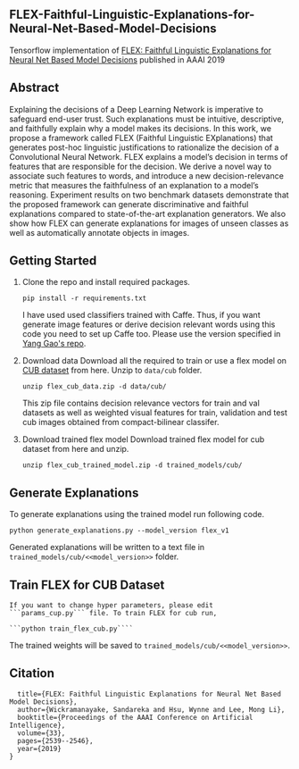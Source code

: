 ## FLEX-Faithful-Linguistic-Explanations-for-Neural-Net-Based-Model-Decisions
Tensorflow implementation of [FLEX: Faithful Linguistic Explanations for Neural Net Based Model Decisions](https://www.aaai.org/ojs/index.php/AAAI/article/view/4100) published in AAAI 2019

## Abstract

Explaining the decisions of a Deep Learning Network is imperative to safeguard end-user trust. Such explanations must be intuitive, descriptive, and faithfully explain why a model makes its decisions. In this work, we propose a framework called FLEX (Faithful Linguistic EXplanations) that generates post-hoc linguistic justifications to rationalize the decision of a Convolutional Neural Network. FLEX explains a model’s decision in terms of features that are responsible for the decision. We derive a novel way to associate such features to words, and introduce a new decision-relevance metric that measures the faithfulness of an explanation to a model’s reasoning. Experiment results on two benchmark datasets demonstrate that the proposed framework can generate discriminative and faithful explanations compared to state-of-the-art explanation generators. We also show how FLEX can generate explanations for images of unseen classes as well as automatically annotate objects in images. 

## Getting Started

1. Clone the repo and install required packages.

   ```pip install -r requirements.txt```

   I have used used classifiers trained with Caffe. Thus, if you want generate image features or derive decision relevant words using this code you need to set up Caffe too. Please use the version specified in [Yang Gao's repo](https://github.com/gy20073/compact_bilinear_pooling/tree/master/caffe-20160312).

2. Download data
   Download all the required to train or use a flex model on [CUB dataset](http://www.vision.caltech.edu/visipedia/CUB-200-2011.html) from here. Unzip to ```data/cub``` folder. 
   
   ```unzip flex_cub_data.zip -d data/cub/```
   
   This zip file contains decision relevance vectors for train and val datasets as well as weighted visual features for train, validation and test cub images obtained from compact-bilinear classifer.
   
3. Download trained flex model
   Download trained flex model for cub dataset from here and unzip.
   
   ```unzip flex_cub_trained_model.zip -d trained_models/cub/```

## Generate Explanations
   To generate explanations using the trained model run following code.
   
   ```python generate_explanations.py --model_version flex_v1 ```
   
   Generated explanations will be written to a text file in ```trained_models/cub/<<model_version>>``` folder.
  
  
 ## Train FLEX for CUB Dataset
    If you want to change hyper parameters, please edit ```params_cup.py``` file. To train FLEX for cub run,
   
    ```python train_flex_cub.py````
   
   The trained weights will be saved to ```trained_models/cub/<<model_version>>```.
   
   


## Citation
```@inproceedings{wickramanayake2019flex,
  title={FLEX: Faithful Linguistic Explanations for Neural Net Based Model Decisions},
  author={Wickramanayake, Sandareka and Hsu, Wynne and Lee, Mong Li},
  booktitle={Proceedings of the AAAI Conference on Artificial Intelligence},
  volume={33},
  pages={2539--2546},
  year={2019}
}
```
